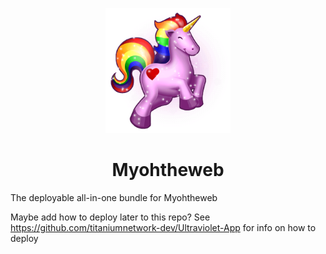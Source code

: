<p align="center"><img src="https://raw.githubusercontent.com/Edward358-AI/Ultraviolet-Static/main/public/supercorn.gif" height="200"></p>

<h1 align="center">Myohtheweb</h1>

The deployable all-in-one bundle for Myohtheweb

Maybe add how to deploy later to this repo? See https://github.com/titaniumnetwork-dev/Ultraviolet-App for info on how to deploy
